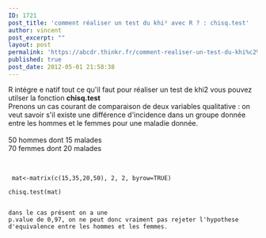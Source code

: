 ```yaml
---
ID: 1721
post_title: 'comment réaliser un test du khi² avec R ? : chisq.test'
author: vincent
post_excerpt: ""
layout: post
permalink: 'https://abcdr.thinkr.fr/comment-realiser-un-test-du-khi%c2%b2-avec-r-chisq-test/'
published: true
post_date: 2012-05-01 21:58:38
---
```

R intégre e natif tout ce qu'il faut pour réaliser un test de khi2 vous pouvez utilser la fonction <strong>chisq.test</strong><br />Prenons un cas courant de comparaison de deux variables qualitative : on veut savoir s'il existe une différence d'incidence dans un groupe donnée entre les hommes et le femmes pour une maladie donnée.<br /><br />50 hommes dont 15 malades<br />70 femmes dont 20 malades<br /><br /> <pre><code><br /> mat&lt;-matrix(c(15,35,20,50), 2, 2, byrow=TRUE) <br />chisq.test(mat)<br /></pre> <br />dans le cas présent on a une p.value de 0,97, on ne peut donc vraiment pas rejeter l'hypothese d'equivalence entre les hommes et les femmes.